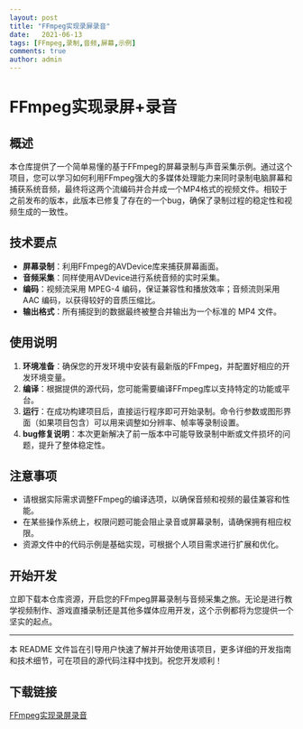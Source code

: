 ```yaml
---
layout: post
title: "FFmpeg实现录屏录音"
date:   2021-06-13
tags: [FFmpeg,录制,音频,屏幕,示例]
comments: true
author: admin
---
```

# FFmpeg实现录屏+录音

## 概述

本仓库提供了一个简单易懂的基于FFmpeg的屏幕录制与声音采集示例。通过这个项目，您可以学习如何利用FFmpeg强大的多媒体处理能力来同时录制电脑屏幕和捕获系统音频，最终将这两个流编码并合并成一个MP4格式的视频文件。相较于之前发布的版本，此版本已修复了存在的一个bug，确保了录制过程的稳定性和视频生成的一致性。

## 技术要点

- **屏幕录制**：利用FFmpeg的AVDevice库来捕获屏幕画面。
- **音频采集**：同样使用AVDevice进行系统音频的实时采集。
- **编码**：视频流采用 MPEG-4 编码，保证兼容性和播放效率；音频流则采用 AAC 编码，以获得较好的音质压缩比。
- **输出格式**：所有捕捉到的数据最终被整合并输出为一个标准的 MP4 文件。

## 使用说明

1. **环境准备**：确保您的开发环境中安装有最新版的FFmpeg，并配置好相应的开发环境变量。
2. **编译**：根据提供的源代码，您可能需要编译FFmpeg库以支持特定的功能或平台。
3. **运行**：在成功构建项目后，直接运行程序即可开始录制。命令行参数或图形界面（如果项目包含）可以用来调整如分辨率、帧率等录制设置。
4. **bug修复说明**：本次更新解决了前一版本中可能导致录制中断或文件损坏的问题，提升了整体稳定性。

## 注意事项

- 请根据实际需求调整FFmpeg的编译选项，以确保音频和视频的最佳兼容和性能。
- 在某些操作系统上，权限问题可能会阻止录音或屏幕录制，请确保拥有相应权限。
- 资源文件中的代码示例是基础实现，可根据个人项目需求进行扩展和优化。

## 开始开发

立即下载本仓库资源，开启您的FFmpeg屏幕录制与音频采集之旅。无论是进行教学视频制作、游戏直播录制还是其他多媒体应用开发，这个示例都将为您提供一个坚实的起点。

---

本 README 文件旨在引导用户快速了解并开始使用该项目，更多详细的开发指南和技术细节，可在项目的源代码注释中找到。祝您开发顺利！

## 下载链接

[FFmpeg实现录屏录音](https://pan.quark.cn/s/8fb4d64b4b7e)